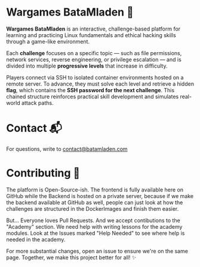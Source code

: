 # Wargames BataMladen 🚩

**Wargames BataMladen** is an interactive, challenge-based platform for learning and practicing Linux fundamentals and ethical hacking skills through a game-like environment.

Each **challenge** focuses on a specific topic — such as file permissions, network services, reverse engineering, or privilege escalation — and is divided into multiple **progressive levels** that increase in difficulty.

Players connect via SSH to isolated container environments hosted on a remote server. To advance, they must solve each level and retrieve a hidden **flag**, which contains the **SSH password for the next challenge**. This chained structure reinforces practical skill development and simulates real-world attack paths.



# Contact 📬

For questions, write to [contact@batamladen.com](mailto:contact@batamladen.com)


# Contributing 🌟

The platform is Open-Source-ish. The frontend is fully available here on GitHub while the Backend is hosted on a private server, because if we make the backend available at GitHub as well, people can just look at how the challenges are structured in the DockerImages and finish them easier.


But... Everyone loves Pull Requests. And we accept contibutions to the "Academy" section.
We need help with writing lessons for the academy modules.
Look at the Issues marked "Help Needed" to see where help is needed in the academy.

For more substantial changes, open an issue to ensure we're on the same page. Together, we make this project better for all! ✨


